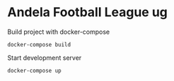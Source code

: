 # Andela Football League ug

Build project with docker-compose
```
docker-compose build
```

Start development server
```
docker-compose up
```